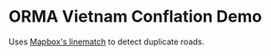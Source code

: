 # ORMA Vietnam Conflation Demo

Uses [Mapbox's linematch](https://github.com/mapbox/linematch) to detect duplicate roads.
